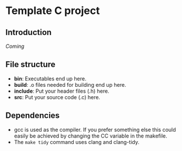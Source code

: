 # Template C project

## Introduction

*Coming*

## File structure

* **bin**: Executables end up here.
* **build**: .o files needed for building end up here.
* **include**: Put your header files (.h) here.
* **src**: Put your source code (.c) here.

## Dependencies

* gcc is used as the compiler. If you prefer something else this could easily be achieved by changing the CC variable in the makefile.
* The `make tidy` command uses clang and clang-tidy.
